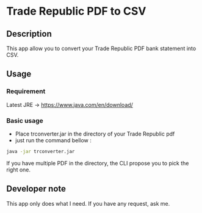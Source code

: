 # Trade Republic PDF to CSV
## Description
This app allow you to convert your Trade Republic PDF bank statement into CSV.

## Usage
### Requirement
Latest JRE -> https://www.java.com/en/download/

### Basic usage
- Place trconverter.jar in the directory of your Trade Republic pdf
- just run the command bellow :
```bash
java -jar trconverter.jar
```
If you have multiple PDF in the directory, the CLI propose you to pick the right one.

## Developer note
This app only does what I need. If you have any request, ask me.
